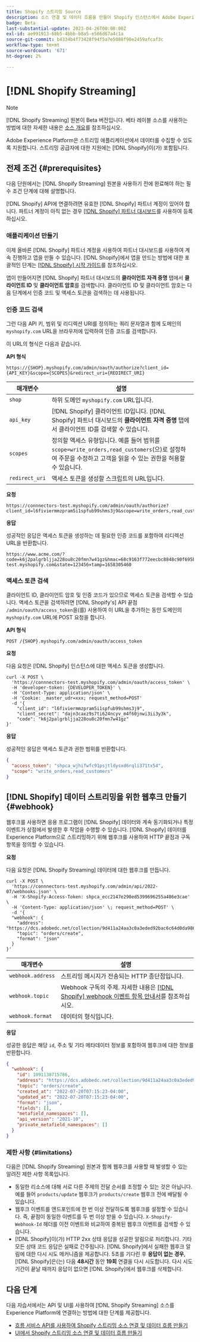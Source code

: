 ```yaml
---
title: Shopify 스트리밍 Source
description: 소스 연결 및 데이터 흐름을 만들어 Shopify 인스턴스에서 Adobe Experience Platform으로 스트리밍 데이터를 수집하는 방법을 알아봅니다
badge: Beta
last-substantial-update: 2023-04-26T00:00:00Z
exl-id: ae991913-68b5-4bbb-b8a5-e566d67a4c1a
source-git-commit: b4334b4f73428f94f5a7e5088f98e2459afcaf3c
workflow-type: tm+mt
source-wordcount: '671'
ht-degree: 2%

---
```


# [!DNL Shopify Streaming]

>[!NOTE]
>
>[!DNL Shopify Streaming] 원본이 Beta 버전입니다. 베타 레이블 소스를 사용하는 방법에 대한 자세한 내용은 [소스 개요](../../home.md#terms-and-conditions)를 참조하십시오.

Adobe Experience Platform은 스트리밍 애플리케이션에서 데이터를 수집할 수 있도록 지원합니다. 스트리밍 공급자에 대한 지원에는 [!DNL Shopify]이(가) 포함됩니다.

## 전제 조건 {#prerequisites}

다음 단원에서는 [!DNL Shopify Streaming] 원본을 사용하기 전에 완료해야 하는 필수 조건 단계에 대해 설명합니다.

[!DNL Shopify] API에 연결하려면 유효한 [!DNL Shopify] 파트너 계정이 있어야 합니다. 파트너 계정이 아직 없는 경우 [[!DNL Shopify] 파트너 대시보드](https://www.shopify.com/partners)를 사용하여 등록하십시오.

### 애플리케이션 만들기

이제 올바른 [!DNL Shopify] 파트너 계정을 사용하여 파트너 대시보드를 사용하여 계속 진행하고 앱을 만들 수 있습니다. [!DNL Shopify]에서 앱을 만드는 방법에 대한 포괄적인 단계는 [[!DNL Shopify] 시작 가이드](https://www.shopify.com/partners/blog/17056443-how-to-generate-a-shopify-api-token)를 참조하십시오.

앱이 만들어지면 [!DNL Shopify] 파트너 대시보드의 **클라이언트 자격 증명** 탭에서 **클라이언트 ID** 및 **클라이언트 암호**&#x200B;를 검색합니다. 클라이언트 ID 및 클라이언트 암호는 다음 단계에서 인증 코드 및 액세스 토큰을 검색하는 데 사용됩니다.

### 인증 코드 검색

그런 다음 API 키, 범위 및 리디렉션 URI를 정의하는 쿼리 문자열과 함께 도메인의 `myshopify.com` URL을 브라우저에 입력하여 인증 코드를 검색합니다.

이 URL의 형식은 다음과 같습니다.

**API 형식**

```http
https://{SHOP}.myshopify.com/admin/oauth/authorize?client_id={API_KEY}&scope={SCOPES}&redirect_uri={REDIRECT_URI}
```

| 매개변수 | 설명 |
| --- | --- |
| `shop` | 하위 도메인 `myshopify.com` URL입니다. |
| `api_key` | [!DNL Shopify] 클라이언트 ID입니다. [!DNL Shopify] 파트너 대시보드의 **클라이언트 자격 증명** 탭에서 클라이언트 ID를 검색할 수 있습니다. |
| `scopes` | 정의할 액세스 유형입니다. 예를 들어 범위를 `scope=write_orders,read_customers`(으)로 설정하여 주문을 수정하고 고객을 읽을 수 있는 권한을 허용할 수 있습니다. |
| `redirect_uri` | 액세스 토큰을 생성할 스크립트의 URL입니다. |

**요청**

```http
https://connnectors-test.myshopify.com/admin/oauth/authorize?client_id=l6fiviermmzpram5i1spfub99shms3j9&scope=write_orders,read_customers&redirect_uri=https://acme.com
```

**응답**

성공적인 응답은 액세스 토큰을 생성하는 데 필요한 인증 코드를 포함하여 리디렉션 URL을 반환합니다.

```http
https://www.acme.com/?code=k6j2palgrbljja228ou8c20fmn7w41gz&hmac=68c9163f772eecbc8848c90f695bca0460899c125af897a6d2b0ebbd59d3a43b&shop=connnectors-test.myshopify.com&state=123456×tamp=1658305460
```

### 액세스 토큰 검색

클라이언트 ID, 클라이언트 암호 및 인증 코드가 있으므로 액세스 토큰을 검색할 수 있습니다. 액세스 토큰을 검색하려면 [!DNL Shopify's] API 끝점 `/admin/oauth/access_token`을(를) 사용하여 이 URL을 추가하는 동안 도메인의 `myshopify.com` URL에 POST 요청을 합니다.

**API 형식**

```https
POST /{SHOP}.myshopify.com/admin/oauth/access_token
```

**요청**

다음 요청은 [!DNL Shopify] 인스턴스에 대한 액세스 토큰을 생성합니다.

```shell
curl -X POST \
  'https://connnectors-test.myshopify.com/admin/oauth/access_token' \
  -H 'developer-token: {DEVELOPER_TOKEN}' \
  -H 'Content-Type: application/json' \
  -H 'Cookie: _master_udr=xxx; request_method=POST'
  -d '{
    "client_id": "l6fiviermmzpram5i1spfub99shms3j9",
    "client_secret": "dajn3caxz9s7ti624ncyv_m4f60jnwi3ii3y3k",
    "code": "k6j2palgrbljja228ou8c20fmn7w41gz"
}'
```

**응답**

성공적인 응답은 액세스 토큰과 권한 범위를 반환합니다.

```json
{
  "access_token": "shpca_wjhifwfc91psjtldysxd6rqli371tx54",
  "scope": "write_orders,read_customers"
}
```

## [!DNL Shopify] 데이터 스트리밍을 위한 웹후크 만들기 {#webhook}

웹후크를 사용하면 응용 프로그램이 [!DNL Shopify] 데이터와 계속 동기화되거나 특정 이벤트가 상점에서 발생한 후 작업을 수행할 수 있습니다. [!DNL Shopify] 데이터를 Experience Platform으로 스트리밍하기 위해 웹후크를 사용하여 HTTP 끝점과 구독 항목을 정의할 수 있습니다.

**요청**

다음 요청은 [!DNL Shopify Streaming] 데이터에 대한 웹후크를 만듭니다.

```shell
curl -X POST \
  'https://connnectors-test.myshopify.com/admin/api/2022-07/webhooks.json' \
  -H 'X-Shopify-Access-Token: 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' \
  -H 'Content-Type: application/json' \; request_method=POST' \
  -d '{
  "webhook": {
    "address": "https://dcs.adobedc.net/collection/9d411a24aa3c0a3eded92bac6c64d0da986ee7a8212f87168c5fb42d9ddc3227",
    "topic": "orders/create",
    "format": "json"
  }
}'
```

| 매개변수 | 설명 |
| --- | --- | 
| `webhook.address` | 스트리밍 메시지가 전송되는 HTTP 종단점입니다. |
| `webhook.topic` | Webhook 구독의 주제. 자세한 내용은 [[!DNL Shopify] webhook 이벤트 항목 안내서](https://shopify.dev/docs/api/admin-rest/2023-04/resources/webhook#event-topics)를 참조하십시오. |
| `webhook.format` | 데이터의 형식입니다. |

**응답**

성공한 응답은 해당 `id`, 주소 및 기타 메타데이터 정보를 포함하여 웹후크에 대한 정보를 반환합니다.

```json
{
  "webhook": {
    "id": 1091138715786,
    "address": "https://dcs.adobedc.net/collection/9d411a24aa3c0a3eded92bac6c64d0da986ee7a8212f87168c5fb42d9ddc3227",
    "topic": "orders/create",
    "created_at": "2022-07-20T07:15:23-04:00",
    "updated_at": "2022-07-20T07:15:23-04:00",
    "format": "json",
    "fields": [],
    "metafield_namespaces": [],
    "api_version": "2021-10",
    "private_metafield_namespaces": []
  }
}
```

### 제한 사항 {#limitations}

다음은 [!DNL Shopify Streaming] 원본과 함께 웹후크를 사용할 때 발생할 수 있는 알려진 제한 사항 목록입니다.

* 동일한 리소스에 대해 서로 다른 주제의 전달 순서를 조정할 수 있는 것은 아닙니다. 예를 들어 `products/update` 웹후크가 `products/create` 웹후크 전에 배달될 수 있습니다.
* 웹후크 이벤트를 엔드포인트에 한 번 이상 전달하도록 웹후크를 설정할 수 있습니다. 즉, 끝점이 동일한 이벤트를 두 번 이상 받을 수 있습니다. `X-Shopify-Webhook-Id` 헤더를 이전 이벤트와 비교하여 중복된 웹후크 이벤트를 검색할 수 있습니다.
* [!DNL Shopify]이(가) HTTP 2xx 상태 응답을 성공한 알림으로 처리합니다. 기타 모든 상태 코드 응답은 실패로 간주됩니다. [!DNL Shopify]에서 실패한 웹후크 알림에 대한 다시 시도 메커니즘을 제공합니다. 5초를 기다린 후 **응답이 없는 경우**, [!DNL Shopify]은(는) 다음 **48시간** 동안 **19회** 연결을 다시 시도합니다. 다시 시도 기간이 끝날 때까지 응답이 없으면 [!DNL Shopify]에서 웹후크를 삭제합니다.

## 다음 단계

다음 자습서에서는 API 및 UI를 사용하여 [!DNL Shopify Streaming] 소스를 Experience Platform에 연결하는 방법에 대한 단계를 제공합니다.

* [흐름 서비스 API를 사용하여 Shopify 스트리밍 소스 연결 및 데이터 흐름 만들기](../../tutorials/api/create/ecommerce/shopify-streaming.md)
* [UI에서 Shopify 스트리밍 소스 연결 및 데이터 흐름 만들기](../../tutorials/ui/create/ecommerce/shopify-streaming.md)
